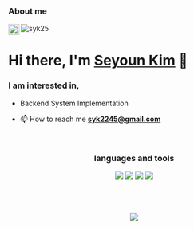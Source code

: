 ### About me
<a href="https://linkedin.com/in/seyoun-kim-60374726b" target="_blank">
  <img align="left" alt="Seyoun's LinkedIN" width="22px" src="https://cdn.simpleicons.org/linkedin" />
</a>
<a align="left"> <img src="https://komarev.com/ghpvc/?username=syk25&label=Profile%20views&color=0e75b6&style=flat" alt="syk25" /> </a>
<h1 align = "left">Hi there, I'm <a href="##">Seyoun Kim</a> 👋</h1>

<h3>I am interested in,</h3>

  - Backend System Implementation


- 📫 How to reach me **syk2245@gmail.com**


<br />

<div align="center">

<h3>languages and tools</h3>

<img src="https://img.shields.io/badge/Java-007396?style=flat&logo=Java&logoColor=white"/> <img src="https://img.shields.io/badge/Spring%20Boot-6DB33F?style=flat&logo=Spring%20Boot&logoColor=white"/> <img src="https://img.shields.io/badge/MySQL-4479A1?style=flat&logo=MySQL&logoColor=white"/> 
<img src="https://img.shields.io/badge/Python-3776AB?style=flat-square&amp;logo=Python&amp;logoColor=white">
<br><br>

<br><br>
<img src="https://github-readme-stats.vercel.app/api/top-langs/?username=syk25&layout=compact">
<br><br>



